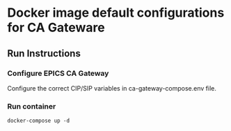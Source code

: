 Docker image default configurations for CA Gateware
================================

## Run Instructions

### Configure EPICS CA Gateway

Configure the correct CIP/SIP variables in
ca-gateway-compose.env file.

### Run container

    docker-compose up -d
